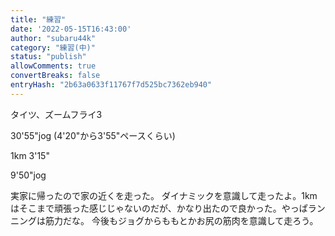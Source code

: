 ```yaml
---
title: "練習"
date: '2022-05-15T16:43:00'
author: "subaru44k"
category: "練習(中)"
status: "publish"
allowComments: true
convertBreaks: false
entryHash: "2b63a0633f11767f7d525bc7362eb940"
---
```

タイツ、ズームフライ3

30'55"jog
(4'20"から3'55"ペースくらい)

1km
3'15"

9'50"jog

実家に帰ったので家の近くを走った。
ダイナミックを意識して走ったよ。1kmはそこまで頑張った感じじゃないのだが、かなり出たので良かった。やっぱランニングは筋力だな。
今後もジョグからももとかお尻の筋肉を意識して走ろう。
